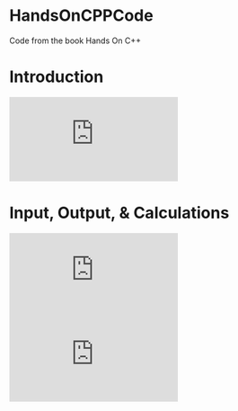 # HandsOnCPPCode
Code from the book Hands On C++

# Introduction
![First Project](https://github.com/beef-erikson/HandsOnCPPCode/blob/master/FirstProject/FirstProject/Source.cpp)

# Input, Output, & Calculations
![Getting and Outputting Weight](https://github.com/beef-erikson/HandsOnCPPCode/blob/master/Input01/Input01/Source.cpp)
![Using scanf_s](https://github.com/beef-erikson/HandsOnCPPCode/blob/master/Input02/Input02/Source.cpp)

